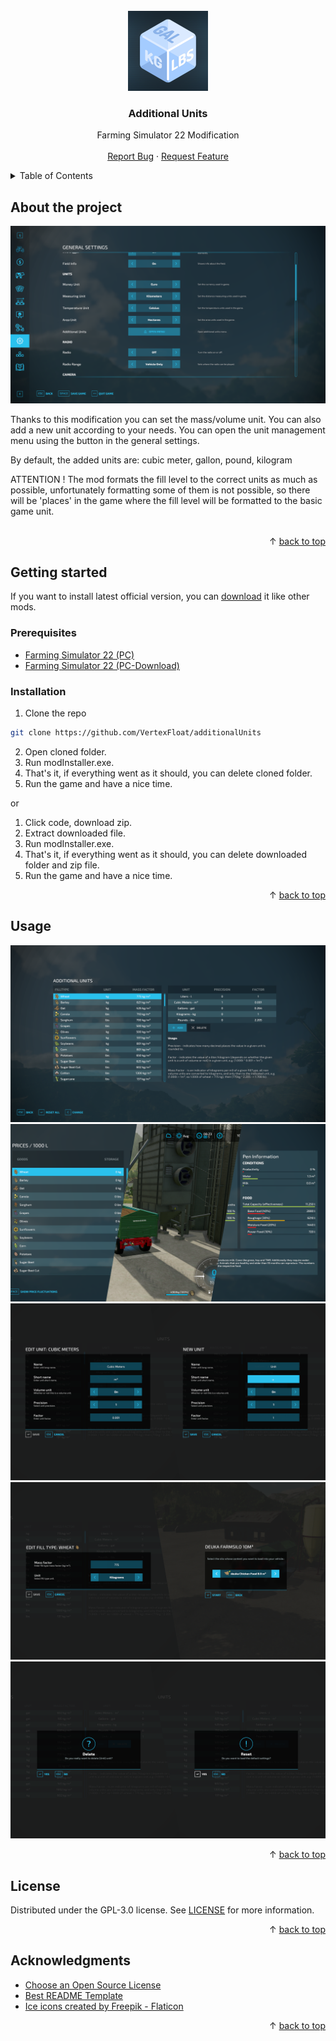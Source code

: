 <div id='top'></div>
<br/>
<div align='center'>
	<a href='https://github.com/VertexFloat/additionalUnits'>
		<img src='screenshots/icon.png' alt='Logo' width='128' height='128'>
	</a>
	<h3>Additional Units</h3>
	<p>
		Farming Simulator 22 Modification
		<br/>
		<br/>
		<a href='https://github.com/VertexFloat/additionalUnits/issues'>Report Bug</a>
		·
		<a href='https://github.com/VertexFloat/additionalUnits/issues'>Request Feature</a>
	</p>
</div>
<details>
	<summary>Table of Contents</summary>
	<ol>
		<li>
			<a href='#about-the-project'>About The Project</a>
		</li>
		<li>
			<a href='#getting-started'>Getting Started</a>
			<ul>
				<li>
					<a href='#prerequisites'>Prerequisites</a>
				</li>
				<li>
					<a href='#installation'>Installation</a>
				</li>
			</ul>
		</li>
		<li>
			<a href='#usage'>Usage</a>
		</li>
		<li>
			<a href='#license'>License</a>
		</li>
		<li>
			<a href='#acknowledgments'>Acknowledgments</a>
		</li>
	</ol>
</details>

## About the project

<img src='screenshots/screenShot (1).png' alt='screenshot'>

Thanks to this modification you can set the mass/volume unit. You can also add a new unit according to your needs.
You can open the unit management menu using the button in the general settings.

By default, the added units are: cubic meter, gallon, pound, kilogram

ATTENTION !
The mod formats the fill level to the correct units as much as possible, unfortunately formatting some of them is not possible, so there will be 'places' in the game where the fill level will be formatted to the basic game unit.
<br/>
<br/>

<p align='right'>&#x2191 <a href='#top'>back to top</a></p>

## Getting started

If you want to install latest official version, you can [download](https://www.farming-simulator.com/mod.php?mod_id=268900&title=fs2022) it like other mods.
<br/>

### Prerequisites

* [Farming Simulator 22 (PC)](https://www.farming-simulator.com/buy-now.php?platform=pc&code=VertexFloat)
* [Farming Simulator 22 (PC-Download)](https://www.farming-simulator.com/buy-now.php?platform=pcdigital&code=VertexFloat)

### Installation

1. Clone the repo
```sh
git clone https://github.com/VertexFloat/additionalUnits
```
2. Open cloned folder.
3. Run modInstaller.exe.
4. That's it, if everything went as it should, you can delete cloned folder.
5. Run the game and have a nice time.

or

1. Click code, download zip.
2. Extract downloaded file.
3. Run modInstaller.exe.
4. That's it, if everything went as it should, you can delete downloaded folder and zip file.
5. Run the game and have a nice time.

<p align='right'>&#x2191 <a href='#top'>back to top</a></p>

## Usage

<img src='screenshots/screenShot (2).png' alt='screenshot'>
<img src='screenshots/screenShot (3).png' alt='screenshot'>
<img src='screenshots/screenShot (4).png' alt='screenshot'>
<img src='screenshots/screenShot (5).png' alt='screenshot'>
<img src='screenshots/screenShot (6).png' alt='screenshot'>

<p align='right'>&#x2191 <a href='#top'>back to top</a></p>

## License

Distributed under the GPL-3.0 license. See [LICENSE](https://github.com/VertexFloat/additionalUnits/blob/main/LICENSE) for more information.

<p align='right'>&#x2191 <a href='#top'>back to top</a></p>

## Acknowledgments

* [Choose an Open Source License](https://choosealicense.com)
* [Best README Template](https://github.com/othneildrew/Best-README-Template)
* [Ice icons created by Freepik - Flaticon](https://www.flaticon.com/free-icons/ice)

<p align='right'>&#x2191 <a href='#top'>back to top</a></p>
